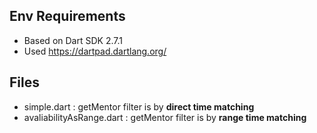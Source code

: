 ## Env Requirements

- Based on Dart SDK 2.7.1
- Used https://dartpad.dartlang.org/

## Files

- simple.dart : getMentor filter is by **direct time matching**
- avaliabilityAsRange.dart : getMentor filter is by **range time matching**

